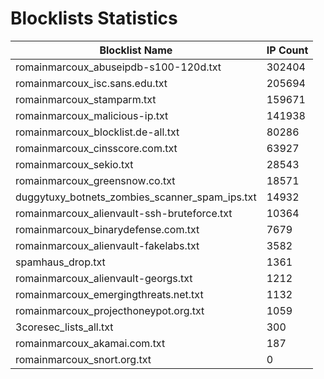 # Blocklists Statistics
| Blocklist Name | IP Count |
|----|----|
| romainmarcoux_abuseipdb-s100-120d.txt | 302404 |
| romainmarcoux_isc.sans.edu.txt | 205694 |
| romainmarcoux_stamparm.txt | 159671 |
| romainmarcoux_malicious-ip.txt | 141938 |
| romainmarcoux_blocklist.de-all.txt | 80286 |
| romainmarcoux_cinsscore.com.txt | 63927 |
| romainmarcoux_sekio.txt | 28543 |
| romainmarcoux_greensnow.co.txt | 18571 |
| duggytuxy_botnets_zombies_scanner_spam_ips.txt | 14932 |
| romainmarcoux_alienvault-ssh-bruteforce.txt | 10364 |
| romainmarcoux_binarydefense.com.txt | 7679 |
| romainmarcoux_alienvault-fakelabs.txt | 3582 |
| spamhaus_drop.txt | 1361 |
| romainmarcoux_alienvault-georgs.txt | 1212 |
| romainmarcoux_emergingthreats.net.txt | 1132 |
| romainmarcoux_projecthoneypot.org.txt | 1059 |
| 3coresec_lists_all.txt | 300 |
| romainmarcoux_akamai.com.txt | 187 |
| romainmarcoux_snort.org.txt | 0 |
